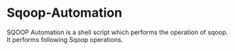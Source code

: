 # Sqoop-Automation
SQOOP Automation is a shell script which performs the operation of sqoop. It performs following Sqoop operations.
